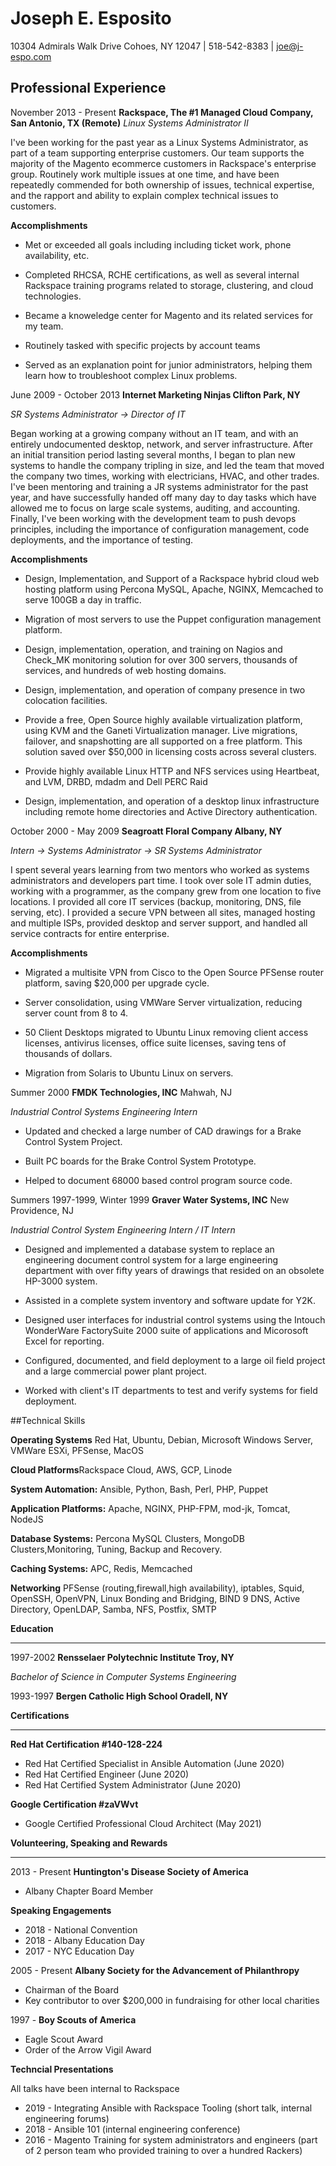 # Joseph E. Esposito

10304 Admirals Walk Drive Cohoes, NY 12047 | 518-542-8383 | joe@j-espo.com


## Professional Experience

November 2013 - Present **Rackspace, The #1 Managed Cloud Company, San Antonio, TX (Remote)**
*Linux Systems Administrator II*

I've been working for the past year as a Linux Systems Administrator, as part of a team supporting enterprise customers.  Our team supports the majority of the Magento ecommerce customers in Rackspace's enterprise group.  Routinely work multiple issues at one time, and have been repeatedly commended for both ownership of issues, technical expertise, and the rapport and ability to explain complex technical issues to customers.

**Accomplishments**

* Met or exceeded all goals including including ticket work, phone availability, etc.

* Completed RHCSA, RCHE certifications, as well as several internal Rackspace training programs related to storage, clustering, and cloud technologies.

* Became a knoweledge center for Magento and its related services for my team.

* Routinely tasked with specific projects by account teams

* Served as an explanation point for junior administrators, helping them learn how to troubleshoot complex Linux problems.


June 2009 - October 2013 **Internet Marketing Ninjas Clifton Park, NY**

*SR Systems Administrator -> Director of IT*

Began working at a growing company without an IT team, and with an entirely undocumented desktop, network, and server infrastructure.  After an initial transition period lasting several months, I began to plan new systems to handle the company tripling in size, and led the team that moved the company two times, working with electricians, HVAC, and other trades.  I've been mentoring and training a JR systems administrator for the past year, and have successfully handed off many day to day tasks which have allowed me to focus on large scale systems, auditing, and accounting.  Finally, I've been working with the development team to push devops principles, including the importance of configuration management, code deployments, and the importance of testing.



**Accomplishments**

* Design, Implementation, and Support of a Rackspace hybrid cloud web hosting platform using Percona MySQL, Apache, NGINX, Memcached to serve 100GB a day in traffic.

* Migration of most servers to use the Puppet configuration management platform.

* Design, implementation, operation, and training on Nagios and Check_MK monitoring solution for over 300 servers, thousands of services, and hundreds of web hosting domains.

* Design, implementation, and operation of company presence in two colocation facilities.

* Provide a free, Open Source highly available virtualization platform, using KVM and the Ganeti Virtualization manager.  Live migrations, failover, and snapshotting are all supported on a free platform.  This solution saved over $50,000 in licensing costs across several clusters.

* Provide highly available Linux HTTP and NFS services using Heartbeat, and LVM, DRBD, mdadm and Dell PERC Raid

* Design, implementation, and operation of a desktop linux infrastructure including remote home directories and Active Directory authentication.





October 2000 - May 2009 **Seagroatt Floral Company Albany, NY**

*Intern -> Systems Administrator -> SR Systems Administrator*



I spent several years learning from two mentors who worked as systems administrators and developers part time. I took over sole IT admin duties, working with a programmer, as the company grew from one location to five locations. I provided all core IT services (backup, monitoring, DNS, file serving, etc). I provided a secure VPN between all sites, managed hosting and multiple ISPs, provided desktop and server support, and handled all service contracts for entire enterprise.



**Accomplishments**



* Migrated a multisite VPN from Cisco to the Open Source PFSense router platform, saving $20,000 per upgrade cycle.

* Server consolidation, using VMWare Server virtualization,  reducing server count from 8 to 4.

* 50 Client Desktops migrated to Ubuntu Linux removing client access licenses, antivirus licenses, office suite licenses, saving tens of thousands of dollars.

* Migration from Solaris to Ubuntu Linux on servers.



Summer 2000 **FMDK Technologies, INC** Mahwah, NJ

*Industrial Control Systems Engineering Intern*



* Updated and checked a large number of CAD drawings for a Brake Control System Project.

* Built PC boards for the Brake Control System Prototype.

* Helped to document 68000 based control program source code.



Summers 1997-1999, Winter 1999 **Graver Water Systems, INC** New Providence, NJ

*Industrial Control System Engineering Intern / IT Intern*



* Designed and implemented a database system to replace an engineering document control system for a large engineering department with over fifty years of drawings that resided on an obsolete HP-3000 system.

* Assisted in a complete system inventory and software update for Y2K.

* Designed user interfaces for industrial control systems using the Intouch WonderWare FactorySuite 2000 suite of applications and Micorosoft Excel for reporting.

* Configured, documented, and field deployment to a large oil field project and a large commercial power plant project.

* Worked with client's IT departments to test and verify systems for field deployment.


##Technical Skills


**Operating Systems** Red Hat, Ubuntu, Debian, Microsoft Windows Server, VMWare ESXi, PFSense, MacOS

**Cloud Platforms**Rackspace Cloud, AWS, GCP, Linode

**System Automation:** Ansible, Python, Bash, Perl, PHP, Puppet

**Application Platforms:** Apache, NGINX, PHP-FPM, mod-jk, Tomcat, NodeJS

**Database Systems:** Percona MySQL Clusters, MongoDB Clusters,Monitoring, Tuning,  Backup and Recovery.

**Caching Systems:** APC, Redis, Memcached

**Networking** PFSense (routing,firewall,high availability), iptables, Squid, OpenSSH, OpenVPN, Linux Bonding and Bridging, 
BIND 9 DNS, Active Directory, OpenLDAP, Samba, NFS, Postfix, SMTP


**Education**

---------

1997-2002 **Rensselaer Polytechnic Institute Troy, NY**

*Bachelor of Science in Computer Systems Engineering*

1993-1997 **Bergen Catholic High School Oradell, NY**


**Certifications**

--------------------
**Red Hat Certification #140-128-224**
- Red Hat Certified Specialist in Ansible Automation (June 2020)
- Red Hat Certified Engineer (June 2020)
- Red Hat Certified System Administrator (June 2020)

**Google Certification #zaVWvt**
- Google Certified Professional Cloud Architect (May 2021)


**Volunteering, Speaking  and Rewards**

------------------------
2013 - Present **Huntington's Disease Society of America**
- Albany Chapter Board Member
 
**Speaking Engagements**
- 2018 - National Convention
- 2018 - Albany Education Day
- 2017 - NYC Education Day

2005 - Present **Albany Society for the Advancement of Philanthropy**
- Chairman of the Board
- Key contributor to over $200,000 in fundraising for other local charities

1997 -  **Boy Scouts of America**
- Eagle Scout Award
- Order of the Arrow Vigil Award

**Techncial Presentations**

All talks have been internal to Rackspace

- 2019 - Integrating Ansible with Rackspace Tooling (short talk, internal engineering forums)
- 2018 - Ansible 101 (internal engineering conference)
- 2016 - Magento Training for system administrators and engineers (part of 2 person team who provided training to over a hundred Rackers)
